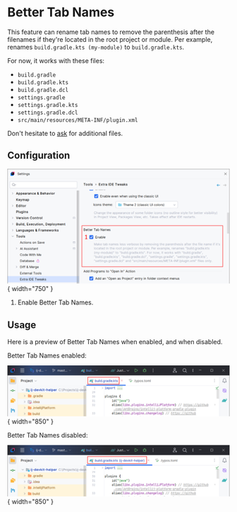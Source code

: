 <show-structure for="chapter,procedure,tab,def"/>

# Better Tab Names

This feature can rename tab names to remove the parenthesis after the filenames if they're located in the root project or module. Per example, renames `build.gradle.kts (my-module)` to `build.gradle.kts`.

For now, it works with these files:

- `build.gradle`
- `build.gradle.kts`
- `build.gradle.dcl`
- `settings.gradle`
- `settings.gradle.kts`
- `settings.gradle.dcl`
- `src/main/resources/META-INF/plugin.xml`

Don't hesitate to [ask](Extra-IDE-Tweaks-Ask-Me-New-Features.md) for additional files.

## Configuration

![](../../images/extra-ide-tweaks/extra-ide-tweaks-better-tab-names-cfg.png){ width="750" }

1. Enable Better Tab Names.

## Usage

Here is a preview of Better Tab Names when enabled, and when disabled.

Better Tab Names enabled:

![](../../images/extra-ide-tweaks/extra-ide-tweaks-better-tab-names-on.png){ width="850" }

Better Tab Names disabled:

![](../../images/extra-ide-tweaks/extra-ide-tweaks-better-tab-names-off.png){ width="850" }

